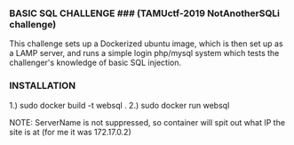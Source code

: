 ### BASIC SQL CHALLENGE ### (TAMUctf-2019 NotAnotherSQLi challenge)

This challenge sets up a Dockerized ubuntu image, which is then set up as a LAMP server,
and runs a simple login php/mysql system which tests the challenger's knowledge of basic
SQL injection.


### INSTALLATION ###
1.) sudo docker build -t websql .
2.) sudo docker run websql

NOTE: ServerName is not suppressed, so container will spit out what IP the site is at (for me it was 172.17.0.2)
